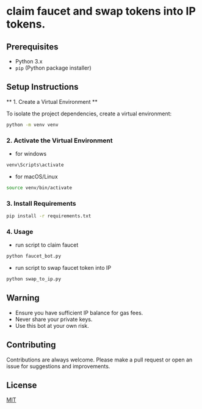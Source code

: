 # claim faucet and swap tokens into IP tokens.

## Prerequisites

- Python 3.x
- `pip` (Python package installer)

## Setup Instructions

** 1. Create a Virtual Environment **

To isolate the project dependencies, create a virtual environment:

```bash
python -m venv venv
```

### 2. Activate the Virtual Environment
- for windows
```bash
venv\Scripts\activate
```

- for macOS/Linux
```bash
source venv/bin/activate
```

### 3. Install Requirements
```bash
pip install -r requirements.txt
```

### 4. Usage
- run script to claim faucet
```bash
python faucet_bot.py
```

- run script to swap faucet token into IP
```bash
python swap_to_ip.py
```

## Warning

- Ensure you have sufficient IP balance for gas fees.
- Never share your private keys.
- Use this bot at your own risk.

## Contributing

Contributions are always welcome. Please make a pull request or open an issue for suggestions and improvements.

## License

[MIT](https://choosealicense.com/licenses/mit/)
